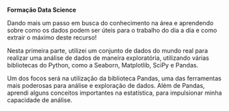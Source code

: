 **Formação Data Science**

Dando mais um passo em busca do conhecimento na área e aprendendo sobre como os dados podem ser úteis para o trabalho do dia a dia e como extrair o máximo deste recurso!

Nesta primeira parte, utilizei um conjunto de dados do mundo real para realizar uma análise de dados de maneira exploratória, utilizando várias bibliotecas do Python, como a Seaborn, Matplotlib, SciPy e Pandas.

Um dos focos será na utilização da biblioteca Pandas, uma das ferramentas mais poderosas para análise e exploração de dados. Além de Pandas, aprendi alguns conceitos importantes na estatística, para impulsionar minha capacidade de análise.

